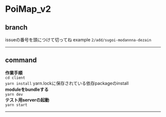 # PoiMap_v2
## branch
issueの番号を頭につけて切ってね
example ``2/add/sugoi-modannna-dezain``
***
## command
**作業手順** <br>
``cd client``<br>
``yarn install`` yarn.lockに保存されている依存packageのinstall<br>
**moduleをbundleする**<br>
``yarn dev``<br>
**テスト用serverの起動**<br>
``yarn start``
***
